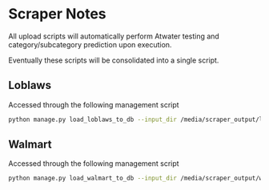 # Scraper Notes

All upload scripts will automatically perform Atwater testing and category/subcategory prediction upon execution.

Eventually these scripts will be consolidated into a single script.

## Loblaws

Accessed through the following management script
```bash
python manage.py load_loblaws_to_db --input_dir /media/scraper_output/loblaws/2020-10-29 --date 2020-10-29```
```

## Walmart 
Accessed through the following management script
```bash
python manage.py load_walmart_to_db --input_dir /media/scraper_output/walmart/2020-10-29 --date 2020-10-29```
```
